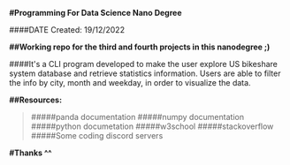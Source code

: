 **#Programming For Data Science Nano Degree**

####DATE Created: 19/12/2022

**##Working repo for the third and fourth projects in this nanodegree ;)**

####It's a CLI program developed to make the user explore  US bikeshare system database and retrieve statistics information. Users are able to filter the info by city, month and weekday, in order to visualize the data.

**##Resources:**
>#####panda documentation
>#####numpy documentation
>#####python documetation
>#####w3school
>#####stackoverflow
>#####Some coding discord servers

**#Thanks ^^**